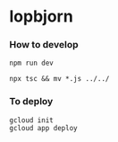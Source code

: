 # lopbjorn

### How to develop

```
npm run dev
```

```
npx tsc && mv *.js ../../
```

### To deploy

```
gcloud init
gcloud app deploy
```

